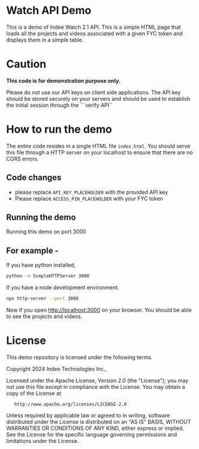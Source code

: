 # Watch API Demo

This is a demo of Indee Watch 2.1 API.   This is a simple HTML page that loads all the
projects and videos associated with a given FYC token and displays them in a simple table.

# Caution 

**This code is for demonstration purpose only.**

Please do not use our API keys on client side applications.  The API key should
be stored securely on your servers and  should be used to establish the initial
session through the ```verify API``

# How to run the demo

The entire code resides in a single HTML file ```index.html```.  You should
serve this file through a HTTP server on your localhost to ensure that there are no CORS errors.

## Code changes

* please replace ```API_KEY_PLACEHOLDER``` with the provided API key
* Please replace ```ACCESS_PIN_PLACEHOLDER``` with your FYC token

## Running the demo

Running this demo on port 3000

## For example - 

If you have python installed, 

```bash
python -m SimpleHTTPServer 3000
```

If you have a node development environment.


```bash
npx http-server --port 3000
```

Now if you open [http://localhost:3000](http://localhost:3000) on your browser.
You should be able to see the projects and videos.

# License

This demo repository is licensed under the following terms.


Copyright 2024 Indee Technologies Inc.,

Licensed under the Apache License, Version 2.0 (the "License"); you may not use
this file except in compliance with the License. You may obtain a copy of the
License at

       http://www.apache.org/licenses/LICENSE-2.0

Unless required by applicable law or agreed to in writing, software distributed
under the License is distributed on an "AS IS" BASIS, WITHOUT WARRANTIES OR
CONDITIONS OF ANY KIND, either express or implied. See the License for the
specific language governing permissions and limitations under the License.
